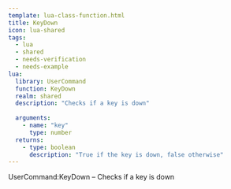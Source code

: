 ```yaml
---
template: lua-class-function.html
title: KeyDown
icon: lua-shared
tags:
  - lua
  - shared
  - needs-verification
  - needs-example
lua:
  library: UserCommand
  function: KeyDown
  realm: shared
  description: "Checks if a key is down"
  
  arguments:
    - name: "key"
      type: number
  returns:
    - type: boolean
      description: "True if the key is down, false otherwise"
---
```


<div class="lua__search__keywords">
UserCommand:KeyDown &#x2013; Checks if a key is down
</div>
